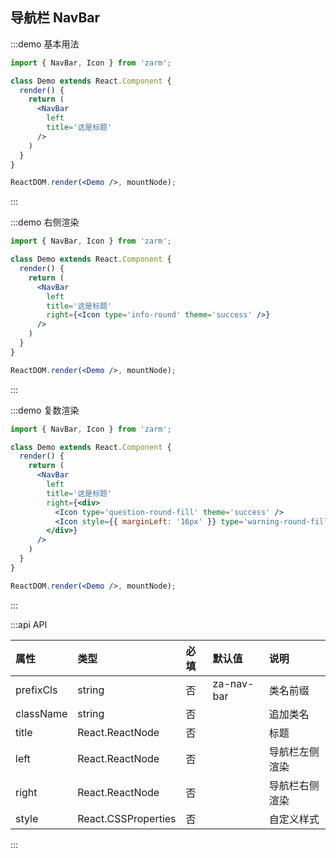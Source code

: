 ## 导航栏 NavBar

:::demo 基本用法
```jsx
import { NavBar, Icon } from 'zarm';

class Demo extends React.Component {
  render() {
    return (
      <NavBar
        left
        title='这是标题'
      />
    )
  }
}

ReactDOM.render(<Demo />, mountNode);
```
:::


:::demo 右侧渲染
```jsx
import { NavBar, Icon } from 'zarm';

class Demo extends React.Component {
  render() {
    return (
      <NavBar
        left
        title='这是标题'
        right={<Icon type='info-round' theme='success' />}
      />
    )
  }
}

ReactDOM.render(<Demo />, mountNode);
```
:::


:::demo 复数渲染
```jsx
import { NavBar, Icon } from 'zarm';

class Demo extends React.Component {
  render() {
    return (
      <NavBar
        left
        title='这是标题'
        right={<div>
          <Icon type='question-round-fill' theme='success' />
          <Icon style={{ marginLeft: '16px' }} type='warning-round-fill' theme='success' />
        </div>}
      />
    )
  }
}

ReactDOM.render(<Demo />, mountNode);
```
:::


:::api API

| 属性 | 类型 | 必填 | 默认值 | 说明 |
| :--- | :--- | :--- | :--- | :--- |
| prefixCls | string | 否 | za-nav-bar | 类名前缀 |
| className | string | 否 | | 追加类名 |
| title | React.ReactNode | 否 | | 标题 |
| left | React.ReactNode | 否 | <Icon type="arrow-left" /> | 导航栏左侧渲染 |
| right | React.ReactNode | 否 | | 导航栏右侧渲染 |
| style | React.CSSProperties | 否 | | 自定义样式 |

:::
